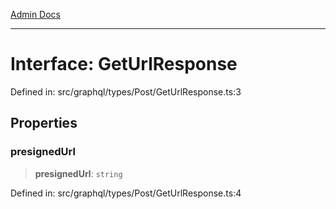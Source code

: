 [Admin Docs](/)

***

# Interface: GetUrlResponse

Defined in: src/graphql/types/Post/GetUrlResponse.ts:3

## Properties

### presignedUrl

> **presignedUrl**: `string`

Defined in: src/graphql/types/Post/GetUrlResponse.ts:4

